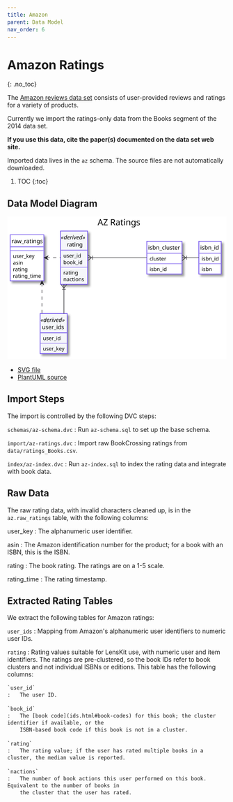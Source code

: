 ```yaml
---
title: Amazon
parent: Data Model
nav_order: 6
---
```


# Amazon Ratings
{: .no_toc}

The [Amazon reviews data set](http://jmcauley.ucsd.edu/data/amazon/) consists of user-provided
reviews and ratings for a variety of products.

Currently we import the ratings-only data from the Books segment of the 2014 data set.

**If you use this data, cite the paper(s) documented on the data set web site.**

Imported data lives in the `az` schema.  The source files are not automatically downloaded.

1. TOC
{:toc}

## Data Model Diagram

![Amazon data model](az.svg)

- [SVG file](az.svg)
- [PlantUML source](az.puml)

## Import Steps

The import is controlled by the following DVC steps:

`schemas/az-schema.dvc`
:   Run `az-schema.sql` to set up the base schema.

`import/az-ratings.dvc`
:   Import raw BookCrossing ratings from `data/ratings_Books.csv`.

`index/az-index.dvc`
:   Run `az-index.sql` to index the rating data and integrate with book data.

## Raw Data

The raw rating data, with invalid characters cleaned up, is in the `az.raw_ratings` table, with
the following columns:

user_key
:   The alphanumeric user identifier.

asin
:   The Amazon identification number for the product; for a book with an ISBN, this is the ISBN.

rating
:   The book rating.  The ratings are on a 1-5 scale.

rating_time
:   The rating timestamp.

## Extracted Rating Tables

We extract the following tables for Amazon ratings:

`user_ids`
:   Mapping from Amazon's alphanumeric user identifiers to numeric user IDs.

`rating`
:   Rating values suitable for LensKit use, with numeric user and item identifiers. The ratings are
    pre-clustered, so the book IDs refer to book clusters and not individual ISBNs or editions.
    This table has the following columns:

    `user_id`
    :   The user ID.

    `book_id`
    :   The [book code](ids.html#book-codes) for this book; the cluster identifier if available, or the
        ISBN-based book code if this book is not in a cluster.

    `rating`
    :   The rating value; if the user has rated multiple books in a cluster, the median value is reported.

    `nactions`
    :   The number of book actions this user performed on this book.  Equivalent to the number of books in
        the cluster that the user has rated.

